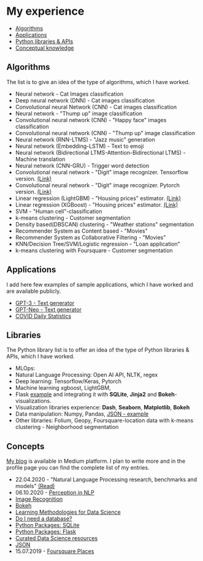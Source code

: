 # My experience

* [Algorithms](https://github.com/tmgthb/portfolio/blob/main/README.md#algorithms) 
* [Applications](https://github.com/tmgthb/portfolio/blob/main/README.md#Applications) 
* [Python libraries & APIs](https://github.com/tmgthb/portfolio/blob/main/README.md#Libraries) 
* [Conceptual knowledge](https://github.com/tmgthb/portfolio/blob/main/README.md#Concepts) 

## Algorithms
The list is to give an idea of the type of algorithms, which I have worked. 

* Neural network - Cat Images classification
* Deep neural network (DNN) - Cat images classification
* Convolutional neural Network (CNN) - Cat images classification
* Neural network - "Thump up" image classification
* Convolutional neural network (CNN)  - "Happy face" images classification
* Convolutional neural network (CNN) - "Thump up" image classification
* Neural network (RNN-LTMS) - "Jazz music" generation
* Neural network (Embedding-LSTM) - Text to emoji
* Neural network (Bidirectional LTMS-Attention-Bidirectional LTMS) - Machine translation
* Neural network (CNN-GRU) - Trigger word detection
* Convolutional neural network - "Digit" image recognizer. Tensorflow version. [(Link)](https://www.kaggle.com/tmkggl/tensorflow-cnn-hand-digit-recognizer)
* Convolutional neural network - "Digit" image recognizer. Pytorch version. [(Link)](https://www.kaggle.com/tmkggl/pytorch-cnn-digit-recognizer)
* Linear regression (LightGBM) - "Housing prices" estimator. [(Link)](https://www.kaggle.com/tmkggl/lightgbm-model-crossvalidation)
* Linear regression (XGBoost) - "Housing prices" estimator.  [(Link)](https://www.kaggle.com/tmkggl/real-estate-competition-with-xgboost)
* SVM - "Human cell"-classification
* k-means clustering - Customer segmentation
* Density based(DBSCAN) clustering - "Weather stations" segmentation
* Recommender System as Content based - "Movies"
* Recommender System as Collaborative Filtering - "Movies"
* KNN/Decision Tree/SVM/Logistic regression - "Loan application"
* k-means clustering with Foursquare - Customer segmentation

## Applications
I add here few examples of sample applications, which I have worked and are available publicly.
* [GPT-3 - Text generator](https://share.streamlit.io/tmgthb/gpt-3/main/gpt3.py)
* [GPT-Neo - Text generator](https://share.streamlit.io/tmgthb/gptneo/main/gptneo.py)
* [COVID Daily Statistics](https://share.streamlit.io/tmgthb/covid/main/covid.py)


## Libraries
The Python library list is to offer an idea of the type of Python libraries & APIs, which I have worked. 
* MLOps: 
* Natural Language Processing: Open AI API, NLTK, regex
* Deep learning: Tensorflow/Keras, Pytorch
* Machine learning xgboost, LightGBM,
* Flask [example](https://github.com/tmgthb/flask) and integrating it with **SQLite**, **Jinja2** and **Bokeh**-visualizations. 
* Visualization libraries experience: **Dash**, **Seaborn**, **Matplotlib**, **Bokeh** 
* Data manipulation: Numpy, Pandas, [JSON - example](https://github.com/tmgthb/portfolio/blob/main/json/json_example.py)
* Other libraries: Folium, Geopy, Foursquare-location data with k-means clustering - Neighborhood segmentation 

## Concepts

[My blog](https://medium.com/@tmmtt/) is available in Medium platform. I plan to write more and in the profile page you can find the complete list of my entries. 

* 22.04.2020 - "Natural Language Processing research, benchmarks and models" [(Read)](https://medium.com/@tmmtt/natural-language-processing-nlp-dc2c1d8d4110)
* 06.10.2020 - [Perception in NLP](https://medium.com/@tmmtt/perception-in-nlp-822cb157ee0f)
* [Image Recognition](https://medium.com/@tmmtt/what-makes-an-image-recognizer-acf53feb707c)
* [Bokeh](https://medium.com/@tmmtt/bokeh-bf196884396a)
* [Learning Methodologies for Data Science](https://medium.com/@tmmtt/learning-methodologies-for-data-science-b6094fe7ddc9)
* [Do I need a database?](https://medium.com/@tmmtt/do-i-need-a-database-f74c936bcc76)
* [Python Packages: SQLite](https://medium.com/@tmmtt/sqlite-77c9f6efb2e8)
* [Python Packages: Flask](https://medium.com/@tmmtt/python-packages-flask-e315ebe3c38e)
* [Curated Data Science resources](https://medium.com/@tmmtt/curated-data-science-resources-c12476de006f)
* [JSON](https://medium.com/@tmmtt/python-packages-json-c70a07fd6eb5)
* 15.07.2019 - [Foursquare Places](https://medium.com/@tmmtt/python-packages-foursquare-places-2dbbf370dd4c)
